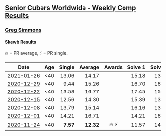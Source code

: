 <style>table {white-space: nowrap;}</style>
<link rel="stylesheet" type="text/css" href="/scw-comp/css/flags.css" />

## [Senior Cubers Worldwide - Weekly Comp Results](/scw-comp/results/)
### [Greg Simmons](README.md)
#### Skewb Results

<span style="white-space: nowrap;">🔥 = PR average</span>, <span style="white-space: nowrap;">⚡ = PR single</span>.

| Date | Age | Single | Average | Awards | Solve 1 | Solve 2 | Solve 3 | Solve 4 | Solve 5 | Video |
| :--: | :--: | --: | --: | :--: | --: | --: | --: | --: | --: | :-- |
| [2021-01-26](../../results/2021-01-26/skewb.md) | <40 | 13.06 | 14.17 |  | 15.18 | 13.14 | 16.08 | 14.19 | 13.06 | [Desktop](https://www.facebook.com/events/1092517657841225/permalink/1096893494070308) / [Mobile](https://m.facebook.com/events/1092517657841225?view=permalink&id=1096893494070308) |
| [2020-12-29](../../results/2020-12-29/skewb.md) | <40 | 9.44 | 15.26 |  | 16.70 | 16.99 | 18.34 | 12.08 | 9.44 | [Desktop](https://www.facebook.com/61305327/videos/10102431113661144) / [Mobile](https://m.facebook.com/61305327/videos/10102431113661144) |
| [2020-12-22](../../results/2020-12-22/skewb.md) | <40 | 13.58 | 16.77 |  | 17.45 | 15.20 | 20.10 | 13.58 | 17.66 | [Desktop](https://www.facebook.com/events/415132489930417/permalink/419964256113907) / [Mobile](https://m.facebook.com/events/415132489930417?view=permalink&id=419964256113907) |
| [2020-12-15](../../results/2020-12-15/skewb.md) | <40 | 12.56 | 14.30 |  | 15.39 | 13.44 | 18.86 | 14.06 | 12.56 | [Desktop](https://www.facebook.com/61305327/videos/10102424985057914) / [Mobile](https://m.facebook.com/61305327/videos/10102424985057914) |
| [2020-12-08](../../results/2020-12-08/skewb.md) | <40 | 13.79 | 15.14 |  | 16.16 | 13.89 | 13.79 | 17.94 | 15.38 | [Desktop](https://www.facebook.com/61305327/videos/10102421068072584) / [Mobile](https://m.facebook.com/61305327/videos/10102421068072584) |
| [2020-12-01](../../results/2020-12-01/skewb.md) | <40 | 14.21 | 16.71 |  | 14.21 | 16.64 | 17.64 | 20.83 | 15.84 | [Desktop](https://www.facebook.com/events/714027339539738/permalink/718915689050903) / [Mobile](https://m.facebook.com/events/714027339539738?view=permalink&id=718915689050903) |
| [2020-11-24](../../results/2020-11-24/skewb.md) | <40 | **7.57** | **12.32** | 🔥 ⚡ | 11.57 | 14.43 | 19.36 | 10.97 | **7.57** | [Desktop](https://www.facebook.com/events/422848532078775/permalink/426964571667171) / [Mobile](https://m.facebook.com/events/422848532078775?view=permalink&id=426964571667171) |


<!-- Global site tag (gtag.js) - Google Analytics -->
<script async src="https://www.googletagmanager.com/gtag/js?id=UA-86348435-3"></script>
<script>window.dataLayer = window.dataLayer || []; function gtag() {dataLayer.push(arguments);} gtag('js', new Date()); gtag('config', 'UA-86348435-3');</script>
